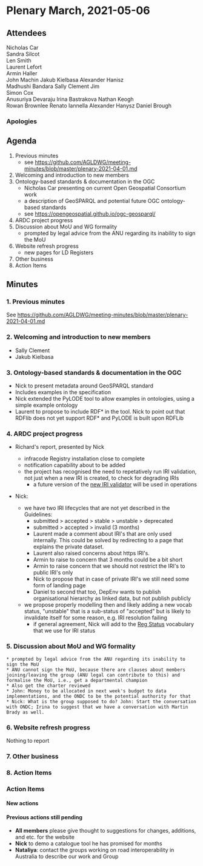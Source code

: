 # Plenary March, 2021-05-06

## Attendees
Nicholas Car  
Sandra Silcot  
Len Smith  
Laurent Lefort  
Armin Haller  
John Machin
Jakub Kielbasa
Alexander Hanisz  
Madhushi Bandara 
Sally Clement
Jim  
Simon Cox  
Anusuriya Devaraju
Irina Bastrakova
Nathan Keogh  
Rowan Brownlee
Renato Iannella
Alexander Hanysz
Daniel Brough

### Apologies


## Agenda
1. Previous minutes
    * see <https://github.com/AGLDWG/meeting-minutes/blob/master/plenary-2021-04-01.md>
2. Welcoming and introduction to new members
3. Ontology-based standards & documentation in the OGC
    * Nicholas Car presenting on current Open Geospatial Consortium work
    * a description of GeoSPARQL and potential future OGC ontology-based standards
    * see <https://opengeospatial.github.io/ogc-geosparql/>
4. ARDC project progress
5. Discussion about MoU and WG formality
    * prompted by legal advice from the ANU regarding its inability to sign the MoU
6. Website refresh progress
    * new pages for LD Registers
7. Other business
8. Action Items

## Minutes

### 1. Previous minutes
See <https://github.com/AGLDWG/meeting-minutes/blob/master/plenary-2021-04-01.md>


### 2. Welcoming and introduction to new members
* Sally Clement
* Jakub Kielbasa

### 3. Ontology-based standards & documentation in the OGC
* Nick to present metadata around GeoSPARQL standard
* Includes examples in the specification
* Nick extended the PyLODE tool to allow examples in ontologies, using a simple example ontology
* Laurent to propose to include RDF* in the tool. Nick to point out that RDFlib does not yet support RDF* and PyLODE is built upon RDFLib

### 4. ARDC project progress

* Richard's report, presented by Nick
    * infracode Registry installation close to complete
    * notification capability about to be added
    * the project has recognised the need to repetatively run IRI validation, not just when a new IRI is created, to check for degrading IRIs
        * a future version of the [new IRI validator](https://github.com/AGLDWG/iri-mapping-validator) will be used in operations

* Nick:
    * we have two IRI lifecycles that are not yet described in the Guidelines:
        * submitted > accepted > stable > unstable > deprecated
        * submitted > accepted > invalid (3 months)
        * Laurent made a comment about IRI's that are only used internally. This could be solved by redirecting to a page that explains the private dataset.
        * Laurent also raised concerns about https IRI's.
        * Armin to raise to concern that 3 months could be a bit short
        * Armin to raise concern that we should not restrict the IRI's to public IRI's only
        * Nick to propose that in case of private IRI's we still need some form of landing page
        * Daniel to second that too, DepEnv wants to publish organisational hierarchy as linked data, but not publish publicly
    * we propose properly modelling then and likely adding a new vocab status, "unstable" that is a sub-status of "accepted" but is likely to invalidate itself for some reason, e.g. IRI resolution failing
        * if general agreement, Nick will add to the [Reg Status](https://linked.data.gov.au/def/reg-status) vocabulary that we use for IRI status

### 5. Discussion about MoU and WG formality
    * prompted by legal advice from the ANU regarding its inability to sign the MoU
    * ANU cannot sign the MoU, because there are clauses about members joining/leaving the group (ANU legal can contribute to this) and formalise the MoU, i.e., get a departmental champion
    * Also get the charter reviewed
    * John: Money to be allocated in next week's budget to data implementations, and the ONDC to be the potential authority for that
    * Nick: What is the group supposed to do? John: Start the conversation with ONDC; Irina to suggest that we have a conversation with Martin Brady as well. 


### 6. Website refresh progress
Nothing to report

### 7. Other business

### 8. Action Items

### Action Items
#### New actions


#### Previous actions still pending
* **All members** please give thought to suggestions for changes, additions, and etc. for the website
* **Nick** to demo a catalogue tool he has promised for months
* **Nataliya**: contact the groups working on road interoperability in Australia to describe our work and Group
